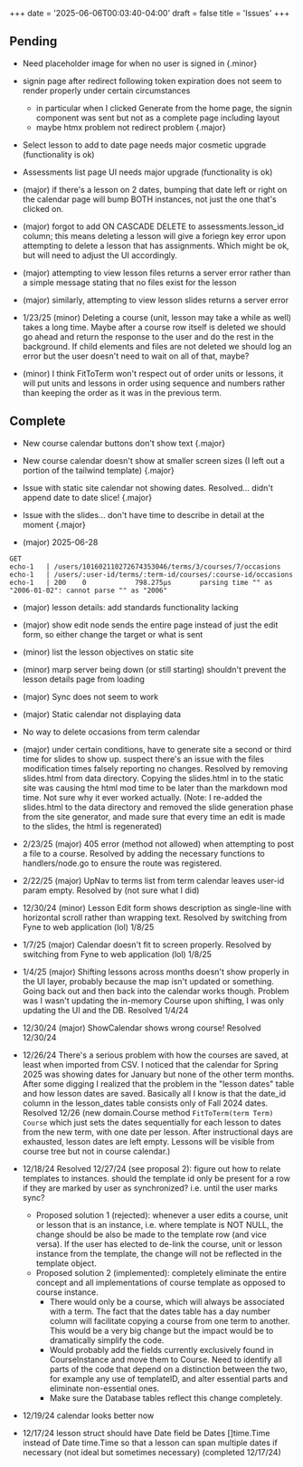 +++
date = '2025-06-06T00:03:40-04:00'
draft = false
title = 'Issues'
+++

## Pending

<!-- Note: to add issues use snippets with prefixes "major" and "minor" -->
- Need placeholder image for when no user is signed in
{.minor}

- signin page after redirect following token expiration does not seem to render properly under certain circumstances
  - in particular when I clicked Generate from the home page, the signin component was sent but not as a complete page including layout
  - maybe htmx problem not redirect problem
{.major}

- Select lesson to add to date page needs major cosmetic upgrade (functionality is ok)
- Assessments list page UI needs major upgrade (functionality is ok)
- (major) if there's a lesson on 2 dates, bumping that date left or right on the calendar page will bump BOTH instances, not just the one that's clicked on.
- (major) forgot to add ON CASCADE DELETE to assessments.lesson_id column; this means deleting a lesson will give a foriegn key error upon attempting to delete a lesson that has assignments. Which might be ok, but will need to adjust the UI accordingly.
- (major) attempting to view lesson files returns a server error rather than a simple message stating that no files exist for the lesson
- (major) similarly, attempting to view lesson slides returns a server error
- 1/23/25 (minor) Deleting a course (unit, lesson may take a while as well) takes a long time. Maybe after a course row itself is deleted we should go ahead and return the response to the user and do the rest in the background. If child elements and files are not deleted we should log an error but the user doesn't need to wait on all of that, maybe?
- (minor) I think FitToTerm won't respect out of order units or lessons, it will put units and lessons in order using sequence and numbers rather than keeping the order as it was in the previous term.

## Complete

- New course calendar buttons don't show text
{.major}

- New course calendar doesn't show at smaller screen sizes (I left out a portion of the tailwind template)
{.major}

- Issue with static site calendar not showing dates. Resolved... didn't append date to date slice!
{.major}

- Issue with the slides... don't have time to describe in detail at the moment
{.major}

- (major) 2025-06-28 <span style="color:red">

```text
GET   
echo-1   | /users/101602110272674353046/terms/3/courses/7/occasions
echo-1   | /users/:user-id/terms/:term-id/courses/:course-id/occasions
echo-1   | 200    0            798.275µs       parsing time "" as "2006-01-02": cannot parse "" as "2006"
```

</span>

- (major) lesson details: add standards functionality lacking
- (major) show edit node sends the entire page instead of just the edit form, so either change the target or what is sent
- (minor) list the lesson objectives on static site
- (minor) marp server being down (or still starting) shouldn't prevent the lesson details page from loading
- (major) Sync does not seem to work
- (major) Static calendar not displaying data
- No way to delete occasions from term calendar
- (major) under certain conditions, have to generate site a second or third time for slides to show up. suspect there's an issue with the files modification times falsely reporting no changes. Resolved by removing slides.html from data directory. Copying the slides.html in to the static site was causing the html mod time to be later than the markdown mod time. Not sure why it ever worked actually. (Note: I re-added the slides.html to the data directory and removed the slide generation phase from the site generator, and  made sure that every time an edit is made to the slides, the html is regenerated)

- 2/23/25 (major) 405 error (method not allowed) when attempting to post a file to a course. Resolved by adding the necessary functions to handlers/node.go to ensure the route was registered.

- 2/22/25 (major) UpNav to terms list from term calendar leaves user-id param empty. Resolved by (not sure what I did)
- 12/30/24 (minor) Lesson Edit form shows description as single-line with horizontal scroll rather than wrapping text. Resolved by switching from Fyne to web application (lol) 1/8/25
- 1/7/25 (major) Calendar doesn't fit to screen properly. Resolved by switching from Fyne to web application (lol) 1/8/25
- 1/4/25 (major) Shifting lessons across months doesn't show properly in the UI layer, probably because the map isn't updated or something. Going back out and then back into the calendar works though. Problem was I wasn't updating the in-memory Course upon shifting, I was only updating the UI and the DB. Resolved 1/4/24

- 12/30/24 (major) ShowCalendar shows wrong course! Resolved 12/30/24

- 12/26/24 There's a serious problem with how the courses are saved, at least when imported from CSV. I noticed that the calendar for Spring 2025 was showing dates for January but none of the other term months. After some digging I realized that the problem in the "lesson dates" table and how lesson dates are saved.  Basically all I know is that the date_id column in the lesson_dates table consists only of Fall 2024 dates. Resolved 12/26 (new domain.Course method `FitToTerm(term Term) Course` which just sets the dates sequentially for each lesson to dates from the new term, with one date per lesson. After instructional days are exhausted, lesson dates are left empty. Lessons will be visible from course tree but not in course calendar.)

- 12/18/24 Resolved 12/27/24 (see proposal 2): figure out how to relate templates to instances. should the template
id only be present for a row if they are marked by user as synchronized? i.e. until the user marks sync?
  - Proposed solution 1 (rejected): whenever a user edits a course, unit or lesson that is an instance, i.e. where template is NOT NULL, the change should be also be made to the template row (and vice versa). If the user has elected to de-link the course, unit or lesson instance from the template, the change will not be reflected in the template object.
  - Proposed solution 2 (implemented): completely eliminate the entire concept and all implementations of course template as opposed to course instance.
    - There would only be a course, which will always be associated with a term. The fact that the dates table has a day number column will facilitate copying a course from one term to another.  This would be a very big change but the impact would be to dramatically simplify the code.
    - Would probably add the fields currently exclusively found in CourseInstance and move them to Course. Need to identify all parts of the code that depend on a distinction between the two, for example any use of templateID, and alter essential parts and eliminate non-essential ones.
    - Make sure the Database tables reflect this change completely.
- 12/19/24 calendar looks better now
- 12/17/24 lesson struct should have Date field be Dates []time.Time instead of Date time.Time so that a lesson can span multiple dates if necessary (not ideal but sometimes necessary) (completed 12/17/24)

